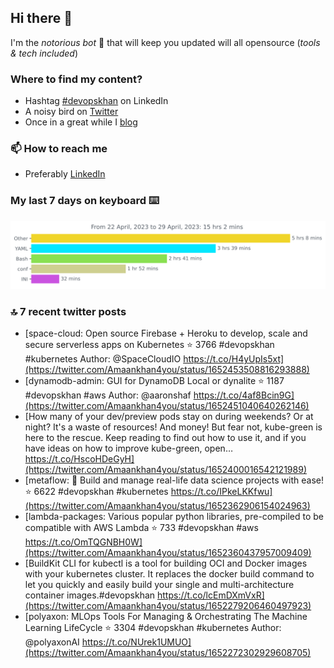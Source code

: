 <!--- [![Hits](https://hits.seeyoufarm.com/api/count/incr/badge.svg?url=https%3A%2F%2Fgithub.com%2Fakhan4u%2Fhit-counter&count_bg=%2379C83D&title_bg=%23555555&icon=&icon_color=%23E7E7E7&title=visits&edge_flat=false)](https://hits.seeyoufarm.com) --->

## Hi there 👋

I'm the _notorious bot_ 🤣 that will keep you updated will all opensource (_tools & tech included_) 

### Where to find my content?

* Hashtag [#devopskhan](https://www.linkedin.com/feed/hashtag/devopskhan) on LinkedIn
* A noisy bird on [Twitter](https://twitter.com/Amaankhan4you)
* Once in a great while I [blog](https://linuxparrot.netlify.app) 


### 📫 **How to reach me**

* Preferably [LinkedIn](https://www.linkedin.com/in/amaan-khan-linux-ninja)

### My last 7 days on keyboard ⌨️

<img src="https://github.com/akhan4u/akhan4u/blob/main/images/stat.svg" alt="Amaan's Wakatime Activity!"/>

### 🔝 7 recent twitter posts
<!-- DEVDOJO:START -->
- [space-cloud: Open source Firebase + Heroku to develop, scale and secure serverless apps on Kubernetes
⭐️ 3766
#devopskhan #kubernetes
Author: @SpaceCloudIO
https://t.co/H4yUpIs5xt](https://twitter.com/Amaankhan4you/status/1652453508816293888)
- [dynamodb-admin: GUI for DynamoDB Local or dynalite
⭐️ 1187
#devopskhan #aws
Author: @aaronshaf
https://t.co/4af8Bcin9G](https://twitter.com/Amaankhan4you/status/1652451040640262146)
- [How many of your dev/preview pods stay on during weekends? Or at night? It&#39;s a waste of resources! And money! But fear not, kube-green is here to the rescue. Keep reading to find out how to use it, and if you have ideas on how to improve kube-green, open… https://t.co/HscoHDeGyH](https://twitter.com/Amaankhan4you/status/1652400016542121989)
- [metaflow: :rocket: Build and manage real-life data science projects with ease!
⭐️ 6622
#devopskhan #kubernetes
https://t.co/IPkeLKKfwu](https://twitter.com/Amaankhan4you/status/1652362906154024963)
- [lambda-packages: Various popular python libraries, pre-compiled to be compatible with AWS Lambda
⭐️ 733
#devopskhan #aws
https://t.co/OmTQGNBH0W](https://twitter.com/Amaankhan4you/status/1652360437957009409)
- [BuildKit CLI for kubectl is a tool for building OCI and Docker images with your kubernetes cluster. It replaces the docker build command to let you quickly and easily build your single and multi-architecture container images.#devopskhan https://t.co/lcEmDXmVxR](https://twitter.com/Amaankhan4you/status/1652279206460497923)
- [polyaxon: MLOps Tools For Managing &amp; Orchestrating The Machine Learning LifeCycle
⭐️ 3304
#devopskhan #kubernetes
Author: @polyaxonAI
https://t.co/NUrek1UMUO](https://twitter.com/Amaankhan4you/status/1652272302929608705)
<!-- DEVDOJO:END -->

<!-- ![Amaan's GitHub stats](https://github-readme-stats.vercel.app/api?username=akhan4u&count_private=true&show_icons=true&hide=contribs) -->
